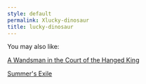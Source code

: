 ```yaml
---
style: default
permalink: Xlucky-dinosaur
title: lucky-dinosaur
---
```

You may also like:

[A Wandsman in the Court of the Hanged King](http://scp-wiki.net/a-wandsman-in-the-court-of-the-hanged-king)

[Summer's Exile](http://scp-wiki.net/summer-s-exile)
